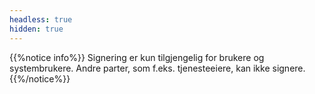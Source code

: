 ```yaml
---
headless: true
hidden: true
---
```


{{%notice info%}}
Signering er kun tilgjengelig for brukere og systembrukere. Andre parter, som f.eks. tjenesteeiere, kan ikke signere.
{{%/notice%}}